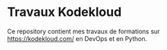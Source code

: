 # Travaux Kodekloud
Ce repository contient mes travaux de formations sur https://kodekloud.com/ en DevOps et en Python.

